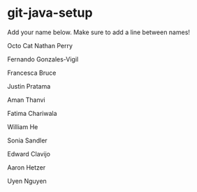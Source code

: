 # git-java-setup

Add your name below. Make sure to add a line between names!

Octo Cat
Nathan Perry

Fernando Gonzales-Vigil

Francesca Bruce

Justin Pratama

Aman Thanvi


Fatima Chariwala

William He

Sonia Sandler

Edward Clavijo

Aaron Hetzer

Uyen Nguyen